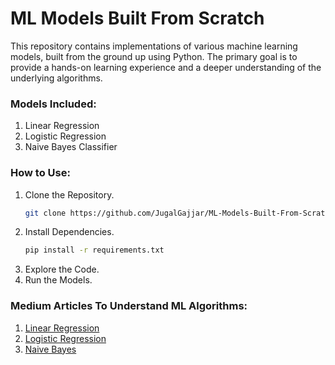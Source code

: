 # ML Models Built From Scratch
This repository contains implementations of various machine learning models, built from the ground up using Python. The primary goal is to provide a hands-on learning experience and a deeper understanding of the underlying algorithms.

### Models Included:
1. Linear Regression
2. Logistic Regression
3. Naive Bayes Classifier

### How to Use:
1. Clone the Repository.
   ```bash
   git clone https://github.com/JugalGajjar/ML-Models-Built-From-Scratch.git
   ```
2. Install Dependencies.
   ```bash
   pip install -r requirements.txt
   ```
3. Explore the Code.
4. Run the Models.

### Medium Articles To Understand ML Algorithms:
1. [Linear Regression](https://medium.com/@812jugalgajjar/understanding-linear-regression-from-mathematics-to-machine-learning-model-6fd93e6fee21)
2. [Logistic Regression](https://medium.com/@812jugalgajjar/understanding-logistic-regression-from-mathematics-to-machine-learning-model-51048dd5565f)
3. [Naive Bayes](https://medium.com/@812jugalgajjar/understanding-naive-bayes-from-mathematics-to-machine-learning-model-46b6bcdf7643)
